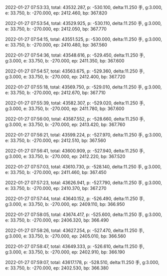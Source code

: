 2022-01-27 07:53:33, total: 43532.287, p: -530.100, delta:11.250 手, g:3.000, e: 33.750, b: -270.000, ep: 2412.460, bp: 367.820

2022-01-27 07:53:54, total: 43529.925, p: -530.110, delta:11.250 手, g:3.000, e: 33.750, b: -270.000, ep: 2412.050, bp: 367.770

2022-01-27 07:54:15, total: 43551.525, p: -530.000, delta:11.250 手, g:3.000, e: 33.750, b: -270.000, ep: 2410.480, bp: 367.560

2022-01-27 07:54:36, total: 43548.616, p: -529.450, delta:11.250 手, g:3.000, e: 33.750, b: -270.000, ep: 2411.350, bp: 367.600

2022-01-27 07:54:57, total: 43563.675, p: -529.360, delta:11.250 手, g:3.000, e: 33.750, b: -270.000, ep: 2412.400, bp: 367.720

2022-01-27 07:55:18, total: 43569.750, p: -529.010, delta:11.250 手, g:3.000, e: 33.750, b: -270.000, ep: 2412.670, bp: 367.710

2022-01-27 07:55:39, total: 43582.307, p: -529.020, delta:11.250 手, g:3.000, e: 33.750, b: -270.000, ep: 2411.780, bp: 367.600

2022-01-27 07:56:00, total: 43587.552, p: -528.660, delta:11.250 手, g:3.000, e: 33.750, b: -270.000, ep: 2413.420, bp: 367.760

2022-01-27 07:56:21, total: 43599.224, p: -527.970, delta:11.250 手, g:3.000, e: 33.750, b: -270.000, ep: 2412.510, bp: 367.560

2022-01-27 07:56:41, total: 43600.909, p: -527.940, delta:11.250 手, g:3.000, e: 33.750, b: -270.000, ep: 2412.220, bp: 367.520

2022-01-27 07:57:03, total: 43610.730, p: -528.140, delta:11.250 手, g:3.000, e: 33.750, b: -270.000, ep: 2411.460, bp: 367.450

2022-01-27 07:57:23, total: 43626.941, p: -527.790, delta:11.250 手, g:3.000, e: 33.750, b: -270.000, ep: 2410.370, bp: 367.270

2022-01-27 07:57:44, total: 43640.152, p: -526.490, delta:11.250 手, g:3.000, e: 33.750, b: -270.000, ep: 2409.110, bp: 366.950

2022-01-27 07:58:05, total: 43674.417, p: -525.600, delta:11.250 手, g:3.000, e: 33.750, b: -270.000, ep: 2406.320, bp: 366.490

2022-01-27 07:58:26, total: 43627.254, p: -527.470, delta:11.250 手, g:3.000, e: 33.750, b: -270.000, ep: 2405.010, bp: 366.560

2022-01-27 07:58:47, total: 43649.333, p: -526.610, delta:11.250 手, g:3.000, e: 33.750, b: -270.000, ep: 2402.910, bp: 366.190

2022-01-27 07:59:07, total: 43617.178, p: -528.510, delta:11.250 手, g:3.000, e: 33.750, b: -270.000, ep: 2402.530, bp: 366.380